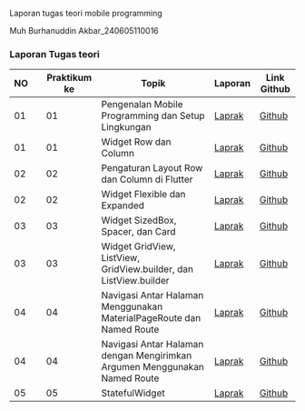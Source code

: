Laporan tugas teori mobile programming

Muh Burhanuddin Akbar_240605110016

### Laporan Tugas teori

| NO || Praktikum ke | Topik                                           | Laporan |      Link Github    |
|----|-----------|--------------|-------------------------------------------------|---------|---------------------|
| 01  |  | 01           | Pengenalan Mobile Programming dan Setup Lingkungan |  [Laprak](https://drive.google.com/file/d/1L-I_dVI0bwgi1NTX6eAIT7tsWFNrcqyV/view?usp=sharing)   |   [Github](https://github.com/muhburhanuddinakbar/ALLLaprak.git)    |  
| 01 | | 01 | Widget Row dan Column |  [Laprak](https://drive.google.com/file/d/1Q7uAJEcqPGon5bqD3EWw03zhbPrOp_LS/view?usp=sharing)   |   [Github](https://github.com/muhburhanuddinakbar/ALLLaprak.git)    |  
| 02 |  | 02 | Pengaturan Layout Row dan Column di Flutter |  [Laprak](https://drive.google.com/file/d/1acCEBIU-u3Hqvq-C07SiTtMWMxkGLDmC/view?usp=sharing)   |   [Github](https://github.com/muhburhanuddinakbar/ALLLaprak.git)    |  
| 02 |  | 02 | Widget Flexible dan Expanded |  [Laprak](https://drive.google.com/file/d/1IX2R5bzpqG-GwsJdhweXNSd1GBnZFFRO/view?usp=drive_link)   |   [Github](https://github.com/muhburhanuddinakbar/ALLLaprak.git)    |  
| 03 |  | 03 | Widget SizedBox, Spacer, dan Card |  [Laprak](https://drive.google.com/file/d/11bKjdCBvd-_WDpx1_2oPLlUqaYwvbdBB/view?usp=drive_link)   |   [Github](https://github.com/muhburhanuddinakbar/ALLLaprak.git)    |  
| 03 |  | 03 | Widget GridView, ListView, GridView.builder, dan ListView.builder |  [Laprak](https://drive.google.com/file/d/1pR4EKrFQkVhrFccwqm1OsSV4CZHtQtbG/view?usp=drive_link)   |   [Github](https://github.com/muhburhanuddinakbar/ALLLaprak.git)    |  
| 04 |  | 04 | Navigasi Antar Halaman Menggunakan MaterialPageRoute dan Named Route |  [Laprak](https://drive.google.com/file/d/1JXzmEKdOy0vvHawD1xfUWxhj69O2Nl4w/view?usp=drive_link)   |   [Github](https://github.com/muhburhanuddinakbar/ALLLaprak.git)    |  
| 04 |  | 04 | Navigasi Antar Halaman dengan Mengirimkan Argumen Menggunakan Named Route |  [Laprak](https://drive.google.com/file/d/1TUTdckEDTep3yqsc0_JPSz6VTmTVCcsj/view?usp=drive_link)   |   [Github](https://github.com/muhburhanuddinakbar/ALLLaprak.git)    |  
| 05 |  | 05 | StatefulWidget |  [Laprak](https://drive.google.com/file/d/1UhNDrCqwdEDjIrlMZOBY0W0XsjpizCpj/view?usp=drive_link)   |   [Github](https://github.com/muhburhanuddinakbar/ALLLaprak.git)    |  


